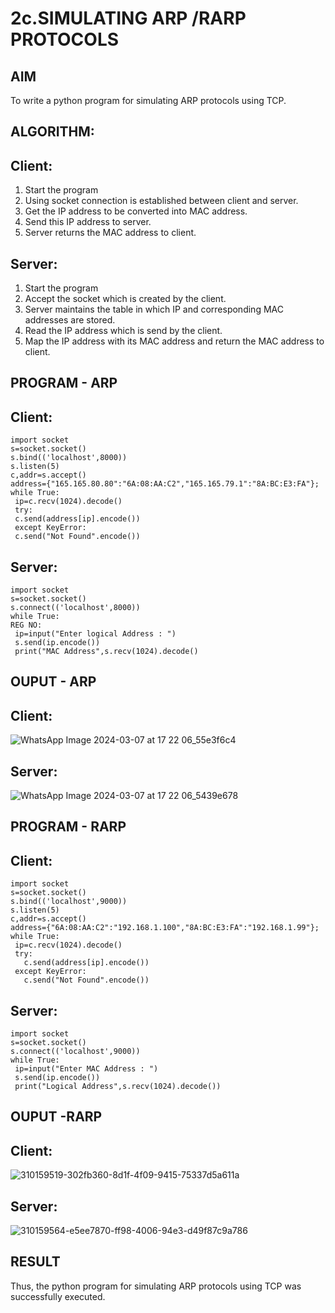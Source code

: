 # 2c.SIMULATING ARP /RARP PROTOCOLS
## AIM
To write a python program for simulating ARP protocols using TCP.
## ALGORITHM:
## Client:
1. Start the program
2. Using socket connection is established between client and server.
3. Get the IP address to be converted into MAC address.
4. Send this IP address to server.
5. Server returns the MAC address to client.
## Server:
1. Start the program
2. Accept the socket which is created by the client.
3. Server maintains the table in which IP and corresponding MAC addresses are
stored.
4. Read the IP address which is send by the client.
5. Map the IP address with its MAC address and return the MAC address to client.

## PROGRAM - ARP
## Client:
```
import socket
s=socket.socket()
s.bind(('localhost',8000))
s.listen(5)
c,addr=s.accept()
address={"165.165.80.80":"6A:08:AA:C2","165.165.79.1":"8A:BC:E3:FA"};
while True:
 ip=c.recv(1024).decode()
 try:
 c.send(address[ip].encode())
 except KeyError:
 c.send("Not Found".encode())
```
## Server:
```
import socket
s=socket.socket()
s.connect(('localhost',8000))
while True:
REG NO:
 ip=input("Enter logical Address : ")
 s.send(ip.encode())
 print("MAC Address",s.recv(1024).decode()
```
## OUPUT - ARP
## Client:
![WhatsApp Image 2024-03-07 at 17 22 06_55e3f6c4](https://github.com/DaisyRavi/2c.ARP_RARP_PROTOCOLS/assets/151394386/eb148f0f-9fcc-4639-80a7-2f360798bf39)
## Server:
![WhatsApp Image 2024-03-07 at 17 22 06_5439e678](https://github.com/DaisyRavi/2c.ARP_RARP_PROTOCOLS/assets/151394386/a5f5e179-cf14-466b-93ca-f487b23a05f4)
## PROGRAM - RARP
## Client:
```
import socket
s=socket.socket()
s.bind(('localhost',9000))
s.listen(5)
c,addr=s.accept()
address={"6A:08:AA:C2":"192.168.1.100","8A:BC:E3:FA":"192.168.1.99"};
while True:
 ip=c.recv(1024).decode()
 try:
   c.send(address[ip].encode())
 except KeyError:
   c.send("Not Found".encode())
```
## Server:
```
import socket
s=socket.socket()
s.connect(('localhost',9000))
while True:
 ip=input("Enter MAC Address : ")
 s.send(ip.encode())
 print("Logical Address",s.recv(1024).decode())
```
## OUPUT -RARP
## Client:
![310159519-302fb360-8d1f-4f09-9415-75337d5a611a](https://github.com/DaisyRavi/2c.ARP_RARP_PROTOCOLS/assets/151394386/16b04d72-d7e3-433f-9732-502459dc0d11)
## Server:
![310159564-e5ee7870-ff98-4006-94e3-d49f87c9a786](https://github.com/DaisyRavi/2c.ARP_RARP_PROTOCOLS/assets/151394386/7532a3bf-66ce-4540-b892-24fa8ca1e841)
## RESULT
Thus, the python program for simulating ARP protocols using TCP was successfully 
executed.
